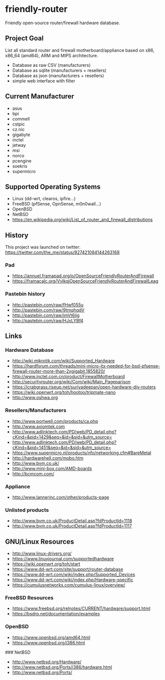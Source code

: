# friendly-router

Friendly open-source router/firewall hardware database.

## Project Goal

List all standard router and firewall motherboard/appliance 
based on x86, x86_64 (amd64), ARM and MIPS architecture.

 * Database as raw CSV (manufacturers)
 * Database as sqlite (manufacturers + resellers)
 * Database as json (manufacturers + resellers)
 * simple web interface with filter

## Current Manufacturer

 * asus
 * bpi
 * commell
 * cstpic
 * cz.nic
 * gigabyte
 * inctel
 * jetway
 * msi
 * norco
 * pcengine
 * soekris
 * supermicro

## Supported Operating Systems

 * Linux (dd-wrt, clearos, ipfire...)
 * FreeBSD (pfSense, OpnSense, m0n0wall...)
 * OpenBSD
 * NetBSD
 * https://en.wikipedia.org/wiki/List_of_router_and_firewall_distributions
 
## History

This project was launched on twitter: 
https://twitter.com/the_me/status/827421084144263168

### Pad

 * https://annuel.framapad.org/p/OpenSourceFriendlyRouterAndFirewall
 * https://framacalc.org/VvIkqjOpenSourceFriendlyRouterAndFirewallLeag

### Pastebin history

 * http://pastebin.com/raw/fHwf055u
 * http://pastebin.com/raw/9tmqhqdV
 * http://pastebin.com/raw/imVt6iig
 * http://pastebin.com/raw/HJxLYBf4

## Links

### Hardware Database

 * http://wiki.mikrotik.com/wiki/Supported_Hardware
 * https://hardforum.com/threads/mini-micro-itx-needed-for-bsd-pfsense-firewall-router-more-than-2xgigabit.1855820/
 * http://www.inctel.com.cn/product/FirewallMotherboard
 * http://securityrouter.org/wiki/Com/wiki/Main_Pageparison
 * https://crabgrass.riseup.net/suriyadeepan/open-hardware-diy-routers
 * https://wiki.openwrt.org/toh/hootoo/tripmate-nano
 * http://www.oshwa.org

### Resellers/Manufacturers

 * http://www.portwell.com/products/ca.php
 * http://www.axiomtek.com
 * http://www.adlinktech.com/PD/web/PD_detail.php?cKind=&pid=1429&seq=&id=&sid=&utm_source=
 * http://www.adlinktech.com/PD/web/PD_detail.php?cKind=&pid=1451&seq=&id=&sid=&utm_source=
 * https://www.supermicro.nl/products/nfo/networking.cfm#BareMetal
 * http://hardwarehell.com/mobo.htm
 * http://www.bvm.co.uk/
 * http://www.mini-box.com/AMD-boards
 * http://bcmcom.com/
 
### Appliance

 * http://www.lannerinc.com/other/products-page

### Unlisted products

 * http://www.bvm.co.uk/ProductDetail.asp?fdProductId=1118
 * http://www.bvm.co.uk/ProductDetail.asp?fdProductId=1117

## GNU/Linux Resources

 * http://www.linux-drivers.org/
 * https://www.linuxjournal.com/supportedhardware
 * https://wiki.openwrt.org/toh/start
 * https://www.dd-wrt.com/site/support/router-database
 * https://www.dd-wrt.com/wiki/index.php/Supported_Devices
 * https://www.dd-wrt.com/wiki/index.php/Hardware-specific
 * https://cumulusnetworks.com/cumulus-linux/overview/

### FreeBSD Resources

 * https://www.freebsd.org/relnotes/CURRENT/hardware/support.html
 * https://bsdrp.net/documentation/examples

### OpenBSD

 * https://www.openbsd.org/amd64.html
 * https://www.openbsd.org/i386.html

### NetBSD

 * http://www.netbsd.org/Hardware/
 * http://www.netbsd.org/Ports/i386/hardware.html
 * http://www.netbsd.org/Ports/
